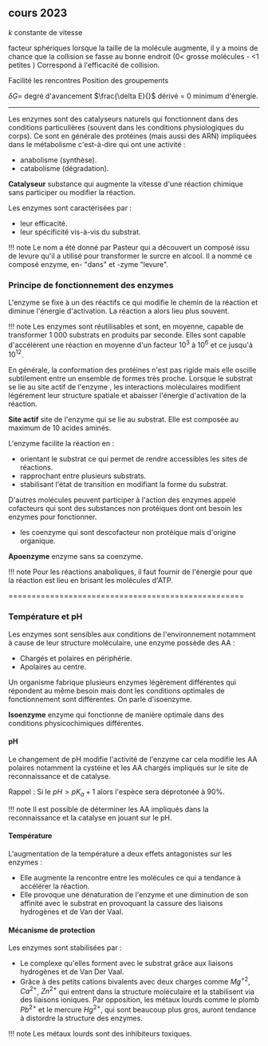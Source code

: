 ## cours 2023


$k$ constante de vitesse 

facteur sphériques lorsque la taille de la molécule augmente, il y a moins de chance que la collision se fasse au bonne endroit (0< grosse molécules - <1 petites )
Correspond à l'efficacité de collision.

Facilité les rencontres
Position des groupements 

$\delta G =$ degré d'avancement $\frac{\delta E}{}$ dérivé = 0 minimum d'énergie.

-----

Les enzymes sont des catalyseurs naturels qui fonctionnent dans des conditions particulières (souvent dans les conditions physiologiques du corps). Ce sont en générale des protéines (mais aussi des ARN) impliquées dans le métabolisme c'est-à-dire qui ont une activité :

* anabolisme (synthèse).
* catabolisme (dégradation).

__Catalyseur__ substance qui augmente la vitesse d'une réaction chimique sans participer ou modifier la réaction.

Les enzymes sont caractérisées par :

* leur efficacité.
* leur spécificité vis-à-vis du substrat.

!!! note 
	Le nom a été donné par Pasteur qui a découvert un composé issu de levure qu'il a utilisé pour transformer le surcre en alcool. Il a nommé ce composé enzyme, en- "dans" et -zyme "levure". 

### Principe de fonctionnement des enzymes

L'enzyme se fixe à un des réactifs ce qui modifie le chemin de la réaction et diminue l'énergie d'activation. La réaction a alors lieu plus souvent.

!!! note
	Les enzymes sont réutilisables et sont, en moyenne, capable de transformer 1 000 substrats en produits par seconde. Elles sont capable d'accélèrent une réaction en moyenne d'un facteur $10^{3}$ à $10^{6}$ et ce jusqu'à $10^{12}$.

En générale, la conformation des protéines n'est pas rigide mais elle oscille subtilement entre un ensemble de formes très proche. Lorsque le substrat se lie au site actif de l'enzyme , les interactions moléculaires modifient légérement leur structure spatiale et abaisser l'énergie d'activation de la réaction.

__Site actif__ site de l'enzyme qui se lie au substrat. Elle est composée au maximum de 10 acides aminés.

L'enzyme facilite la réaction en :

* orientant le substrat ce qui permet de rendre accessibles les sites de réactions.
* rapprochant entre plusieurs substrats.
* stabilisant l'état de transition en modifiant la forme du substrat.

D'autres molécules peuvent participer à l'action des enzymes appelé cofacteurs qui sont des substances non protéiques dont ont besoin les enzymes pour fonctionner.
* les coenzyme qui sont descofacteur non protéique mais d'origine organique.

__Apoenzyme__ enzyme sans sa coenzyme.

!!! note
	Pour les réactions anaboliques, il faut fournir de l'énergie pour que la réaction est lieu en brisant les molécules d'ATP.


===================================================


###  Température et pH

Les enzymes sont sensibles aux conditions de l'environnement notamment à cause de leur structure moléculaire, une enzyme possède des AA :

* Chargés et polaires en périphérie.
* Apolaires au centre.

Un organisme fabrique plusieurs enzymes légèrement différentes qui répondent au même besoin mais dont les conditions optimales de fonctionnement sont différentes. On parle d'isoenzyme.

__Isoenzyme__ enzyme qui fonctionne de manière optimale dans des conditions physicochimiques différentes.

#### pH 

Le changement de pH modifie l'activité de l'enzyme car cela modifie les AA polaires notamment la cystéine et les AA chargés impliqués sur le site de reconnaissance et de catalyse.

Rappel : Si le $pH \gt pK_a + 1$ alors l'espèce sera déprotonée à 90%.

!!! note
	Il est possible de déterminer les AA impliqués dans la reconnaissance et la catalyse en jouant sur le pH.

#### Température

L'augmentation de la température a deux effets antagonistes sur les
enzymes :

* Elle augmente la rencontre entre les molécules ce qui a tendance à accélérer la réaction.
* Elle provoque une dénaturation de l'enzyme et une diminution de son affinité avec le substrat en provoquant la cassure des liaisons hydrogènes et de Van der Vaal.

#### Mécanisme de protection 

Les enzymes sont stabilisées par :

* Le complexe qu'elles forment avec le substrat grâce aux liaisons hydrogènes et de Van Der Vaal.
* Grâce à des petits cations bivalents avec deux charges comme $Mg^{+2}$, $Ca^{2+}$, $Zn^{2+}$ qui entrent dans la structure moléculaire et la stabilisent via des liaisons ioniques. Par opposition, les métaux lourds comme le plomb $Pb^{2+}$ et le mercure $Hg^{2+}$, qui sont beaucoup plus gros, auront tendance à distordre la structure des enzymes.

!!! note
	Les métaux lourds sont des inhibiteurs toxiques.


